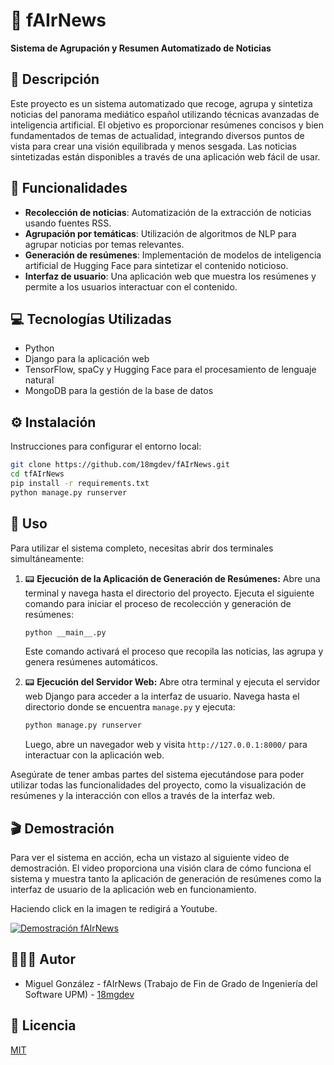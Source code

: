 # 📰 fAIrNews
**Sistema de Agrupación y Resumen Automatizado de Noticias**

## 📝 Descripción
Este proyecto es un sistema automatizado que recoge, agrupa y sintetiza noticias del panorama mediático español utilizando técnicas avanzadas de inteligencia artificial. El objetivo es proporcionar resúmenes concisos y bien fundamentados de temas de actualidad, integrando diversos puntos de vista para crear una visión equilibrada y menos sesgada. Las noticias sintetizadas están disponibles a través de una aplicación web fácil de usar.

## 🌟 Funcionalidades
- **Recolección de noticias**: Automatización de la extracción de noticias usando fuentes RSS.
- **Agrupación por temáticas**: Utilización de algoritmos de NLP para agrupar noticias por temas relevantes.
- **Generación de resúmenes**: Implementación de modelos de inteligencia artificial de Hugging Face para sintetizar el contenido noticioso.
- **Interfaz de usuario**: Una aplicación web que muestra los resúmenes y permite a los usuarios interactuar con el contenido.

## 💻 Tecnologías Utilizadas
- Python
- Django para la aplicación web
- TensorFlow, spaCy y Hugging Face para el procesamiento de lenguaje natural
- MongoDB para la gestión de la base de datos

## ⚙️ Instalación
Instrucciones para configurar el entorno local:
```bash
git clone https://github.com/18mgdev/fAIrNews.git
cd tfAIrNews
pip install -r requirements.txt
python manage.py runserver
```

## 🚀 Uso

Para utilizar el sistema completo, necesitas abrir dos terminales simultáneamente:

1. 📟 **Ejecución de la Aplicación de Generación de Resúmenes:**
   Abre una terminal y navega hasta el directorio del proyecto. Ejecuta el siguiente comando para iniciar el proceso de recolección y generación de resúmenes:
   ```bash
   python __main__.py
   ```
   Este comando activará el proceso que recopila las noticias, las agrupa y genera resúmenes automáticos.

2. 📟 **Ejecución del Servidor Web:**
   Abre otra terminal y ejecuta el servidor web Django para acceder a la interfaz de usuario. Navega hasta el directorio donde se encuentra `manage.py` y ejecuta:
   ```bash
   python manage.py runserver
   ```
   Luego, abre un navegador web y visita `http://127.0.0.1:8000/` para interactuar con la aplicación web.

Asegúrate de tener ambas partes del sistema ejecutándose para poder utilizar todas las funcionalidades del proyecto, como la visualización de resúmenes y la interacción con ellos a través de la interfaz web.

## 🎬 Demostración

Para ver el sistema en acción, echa un vistazo al siguiente video de demostración. El video proporciona una visión clara de cómo funciona el sistema y muestra tanto la aplicación de generación de resúmenes como la interfaz de usuario de la aplicación web en funcionamiento.

Haciendo click en la imagen te redigirá a Youtube.

[![Demostración fAIrNews](http://img.youtube.com/vi/CEnqBGE3mJY/0.jpg)](http://www.youtube.com/watch?v=CEnqBGE3mJY "Demostración del Sistema")

## 🙋🏼‍♂️ Autor
- Miguel González - fAIrNews (Trabajo de Fin de Grado de Ingeniería del Software UPM) - [18mgdev](https://github.com/18mgdev)

## 📄 Licencia
[MIT](./LICENSE)